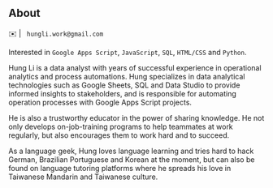## About
✉️ | ` hungli.work@gmail.com`

Interested in `Google Apps Script`, `JavaScript`, `SQL`, `HTML/CSS` and `Python`.

Hung Li is a data analyst with years of successful experience in operational analytics and process automations. Hung specializes in data analytical technologies such as Google Sheets, SQL and Data Studio to provide informed insights to stakeholders, and is responsible for automating operation processes with Google Apps Script projects.

He is also a trustworthy educator in the power of sharing knowledge. He not only  develops on-job-training programs to help teammates at work regularly, but also encourages them to work hard and to succeed.

As a language geek, Hung loves language learning and tries hard to hack German, Brazilian Portuguese and Korean at the moment, but can also be found on language tutoring platforms where he spreads his love in Taiwanese Mandarin and Taiwanese culture.
